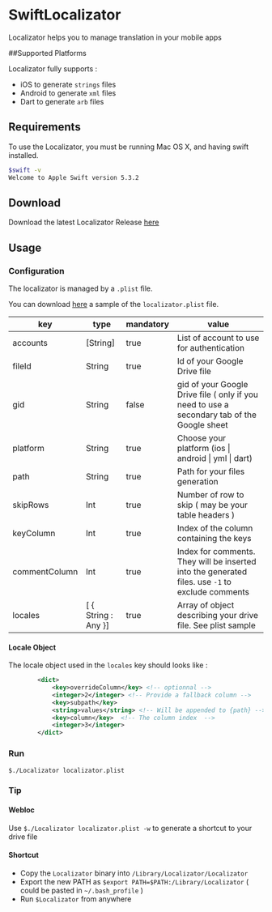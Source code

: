 # SwiftLocalizator
Localizator helps you to manage translation in your mobile apps

##Supported Platforms

Localizator fully supports :

- iOS to generate `strings` files
- Android to generate `xml` files
- Dart to generate `arb` files 

## Requirements

To use the Localizator, you must be running Mac OS X, and having swift installed.

```sh
$swift -v
Welcome to Apple Swift version 5.3.2

```

## Download

Download the latest Localizator Release [here](https://github.com/celian-m/SwiftLocalizator/blob/master/bin/Localizator)

## Usage

### Configuration

The localizator is managed by a `.plist` file.

You can download [here](https://github.com/celian-m/SwiftLocalizator/blob/master/localizator.plist) a sample of the `localizator.plist` file.



| key | type | mandatory | value |
|-----|------|-----------|-------|
|   accounts  |  [String]    |   true        |    List of account to use for authentication   |
|  fileId   |    String  |     true     |    Id of your Google Drive file   |
|  gid   |    String  |     false     |    gid of your Google Drive file ( only if you need to use a secondary tab of the Google sheet   |
|  platform   |    String  |    true      |   Choose your platform (ios \| android \| yml \| dart)    |
|   path  |   String   |     true      |   Path for your files generation    |
|  skipRows   |   Int   |    true       |    Number of row to skip ( may be your table headers )   |
|    keyColumn |   Int   |   true        |  Index of the column containing the keys     |
| commentColumn | Int | true | Index for comments. They will be inserted into the generated files. use `-1` to exclude comments |
| locales | [ { String : Any }]  | true | Array of object describing your drive file. See plist sample |

#### Locale Object
The locale object used in the `locales` key should looks like :

```xml
		<dict>
			<key>overrideColumn</key> <!-- optionnal -->
			<integer>2</integer> <!-- Provide a fallback column -->
			<key>subpath</key>  
			<string>values</string> <!-- Will be appended to {path} -->
			<key>column</key>  <!-- The column index  -->
			<integer>3</integer>
		</dict>
```
### Run
`$./Localizator localizator.plist`

### Tip

#### Webloc
Use `$./Localizator localizator.plist -w` to generate a shortcut to your drive file

#### Shortcut

- Copy the `Localizator` binary into  `/Library/Localizator/Localizator`
- Export the new PATH as `$export PATH=$PATH:/Library/Localizator` ( could be pasted in `~/.bash_profile` )
- Run `$Localizator` from anywhere




